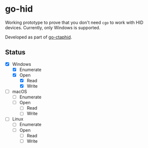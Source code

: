 # go-hid

Working prototype to prove that you don't need `cgo` to work with HID devices.
Currently, only Windows is supported.

Developed as part of [go-ctaphid](https://github.com/savely-krasovsky/go-ctaphid).

## Status

- [x] Windows
  - [x] Enumerate
  - [x] Open
    - [x] Read
    - [x] Write
- [ ] macOS
  - [ ] Enumerate
  - [ ] Open
      - [ ] Read
      - [ ] Write
- [ ] Linux
  - [ ] Enumerate
  - [ ] Open
     - [ ] Read
     - [ ] Write

